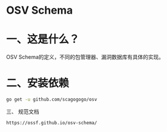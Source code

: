 # OSV Schema

# 一、这是什么？

OSV Schema的定义，不同的包管理器、漏洞数据库有具体的实现。

# 二、安装依赖

```bash
go get -u github.com/scagogogo/osv
```

三、 规范文档

```text
https://ossf.github.io/osv-schema/
```
